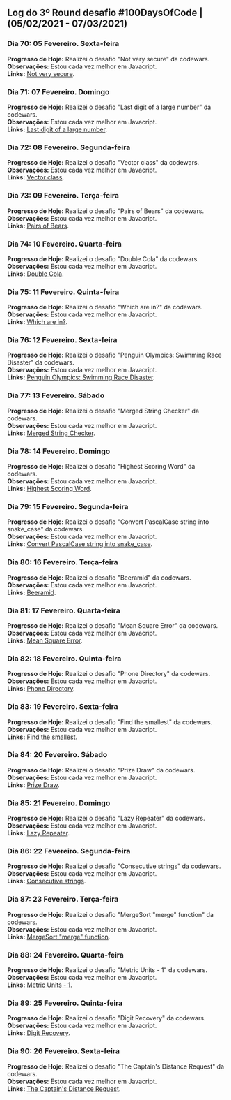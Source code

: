 ## Log do 3º Round desafio #100DaysOfCode | (05/02/2021 - 07/03/2021)

### Dia 70: 05 Fevereiro. Sexta-feira

**Progresso de Hoje:** Realizei o desafio "Not very secure" da codewars.</br>
**Observações:** Estou cada vez melhor em Javacript.</br>
**Links:** [Not very secure](https://t.co/dHjobutfJu?amp=1).</br>

### Dia 71: 07 Fevereiro. Domingo

**Progresso de Hoje:** Realizei o desafio "Last digit of a large number" da codewars.</br>
**Observações:** Estou cada vez melhor em Javacript.</br>
**Links:** [Last digit of a large number](https://www.codewars.com/kata/5511b2f550906349a70004e1).</br>

### Dia 72: 08 Fevereiro. Segunda-feira

**Progresso de Hoje:** Realizei o desafio "Vector class" da codewars.</br>
**Observações:** Estou cada vez melhor em Javacript.</br>
**Links:** [Vector class](https://www.codewars.com/kata/526dad7f8c0eb5c4640000a4).</br>

### Dia 73: 09 Fevereiro. Terça-feira

**Progresso de Hoje:** Realizei o desafio "Pairs of Bears" da codewars.</br>
**Observações:** Estou cada vez melhor em Javacript.</br>
**Links:** [Pairs of Bears](https://www.codewars.com/kata/57d165ad95497ea150000020).</br>

### Dia 74: 10 Fevereiro. Quarta-feira

**Progresso de Hoje:** Realizei o desafio "Double Cola" da codewars.</br>
**Observações:** Estou cada vez melhor em Javacript.</br>
**Links:** [Double Cola](https://t.co/Tt1onRyVuo?amp=1).</br>

### Dia 75: 11 Fevereiro. Quinta-feira

**Progresso de Hoje:** Realizei o desafio "Which are in?" da codewars.</br>
**Observações:** Estou cada vez melhor em Javacript.</br>
**Links:** [Which are in?](https://t.co/EIPUZEzLnR?amp=1).</br>

### Dia 76: 12 Fevereiro. Sexta-feira

**Progresso de Hoje:** Realizei o desafio "Penguin Olympics: Swimming Race Disaster" da codewars.</br>
**Observações:** Estou cada vez melhor em Javacript.</br>
**Links:** [Penguin Olympics: Swimming Race Disaster](https://www.codewars.com/kata/6022c97dac16b0001c0e7ccc).</br>

### Dia 77: 13 Fevereiro. Sábado

**Progresso de Hoje:** Realizei o desafio "Merged String Checker" da codewars.</br>
**Observações:** Estou cada vez melhor em Javacript.</br>
**Links:** [Merged String Checker](https://www.codewars.com/kata/54c9fcad28ec4c6e680011aa).</br>

### Dia 78: 14 Fevereiro. Domingo

**Progresso de Hoje:** Realizei o desafio "Highest Scoring Word" da codewars.</br>
**Observações:** Estou cada vez melhor em Javacript.</br>
**Links:** [Highest Scoring Word](https://www.codewars.com/kata/57eb8fcdf670e99d9b000272).</br>

### Dia 79: 15 Fevereiro. Segunda-feira

**Progresso de Hoje:** Realizei o desafio "Convert PascalCase string into snake_case" da codewars.</br>
**Observações:** Estou cada vez melhor em Javacript.</br>
**Links:** [Convert PascalCase string into snake_case](https://t.co/8fRdflwERR?amp=1).</br>

### Dia 80: 16 Fevereiro. Terça-feira

**Progresso de Hoje:** Realizei o desafio "Beeramid" da codewars.</br>
**Observações:** Estou cada vez melhor em Javacript.</br>
**Links:** [Beeramid](https://t.co/x2cULAQXti?amp=1).</br>

### Dia 81: 17 Fevereiro. Quarta-feira

**Progresso de Hoje:** Realizei o desafio "Mean Square Error" da codewars.</br>
**Observações:** Estou cada vez melhor em Javacript.</br>
**Links:** [Mean Square Error](https://www.codewars.com/kata/51edd51599a189fe7f000015).</br>

### Dia 82: 18 Fevereiro. Quinta-feira

**Progresso de Hoje:** Realizei o desafio "Phone Directory" da codewars.</br>
**Observações:** Estou cada vez melhor em Javacript.</br>
**Links:** [Phone Directory](https://www.codewars.com/kata/56baeae7022c16dd7400086e).</br>

### Dia 83: 19 Fevereiro. Sexta-feira

**Progresso de Hoje:** Realizei o desafio "Find the smallest" da codewars.</br>
**Observações:** Estou cada vez melhor em Javacript.</br>
**Links:** [Find the smallest](https://www.codewars.com/kata/573992c724fc289553000e95).</br>

### Dia 84: 20 Fevereiro. Sábado

**Progresso de Hoje:** Realizei o desafio "Prize Draw" da codewars.</br>
**Observações:** Estou cada vez melhor em Javacript.</br>
**Links:** [Prize Draw](https://www.codewars.com/kata/5616868c81a0f281e500005c).</br>

### Dia 85: 21 Fevereiro. Domingo

**Progresso de Hoje:** Realizei o desafio "Lazy Repeater" da codewars.</br>
**Observações:** Estou cada vez melhor em Javacript.</br>
**Links:** [Lazy Repeater](https://t.co/IiFV0DAVqQ?amp=1).</br>

### Dia 86: 22 Fevereiro. Segunda-feira

**Progresso de Hoje:** Realizei o desafio "Consecutive strings" da codewars.</br>
**Observações:** Estou cada vez melhor em Javacript.</br>
**Links:** [Consecutive strings](https://t.co/ufjK0rDUgA?amp=1).</br>

### Dia 87: 23 Fevereiro. Terça-feira

**Progresso de Hoje:** Realizei o desafio "MergeSort "merge" function" da codewars.</br>
**Observações:** Estou cada vez melhor em Javacript.</br>
**Links:** [MergeSort "merge" function](https://t.co/kIxj71f8Q6?amp=1).</br>

### Dia 88: 24 Fevereiro. Quarta-feira

**Progresso de Hoje:** Realizei o desafio "Metric Units - 1" da codewars.</br>
**Observações:** Estou cada vez melhor em Javacript.</br>
**Links:** [Metric Units - 1](https://www.codewars.com/kata/5264f5685fda8ed370000265).</br>

### Dia 89: 25 Fevereiro. Quinta-feira

**Progresso de Hoje:** Realizei o desafio "Digit Recovery" da codewars.</br>
**Observações:** Estou cada vez melhor em Javacript.</br>
**Links:** [Digit Recovery](https://www.codewars.com/kata/5964d7e633b908e172000046).</br>

### Dia 90: 26 Fevereiro. Sexta-feira

**Progresso de Hoje:** Realizei o desafio "The Captain's Distance Request" da codewars.</br>
**Observações:** Estou cada vez melhor em Javacript.</br>
**Links:** [The Captain's Distance Request](https://t.co/Rtt8YrosB5?amp=1).</br>
